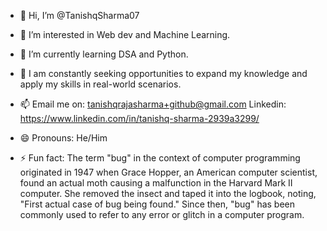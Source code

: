 - 👋 Hi, I’m @TanishqSharma07
- 👀 I’m interested in Web dev and Machine Learning.
- 🌱 I’m currently learning DSA and Python.
- 💞️ I am constantly seeking opportunities to expand my knowledge and apply my skills in real-world scenarios.

- 📫 Email me on: tanishqrajasharma+github@gmail.com
      Linkedin: https://www.linkedin.com/in/tanishq-sharma-2939a3299/

- 😄 Pronouns: He/Him

- ⚡ Fun fact: The term "bug" in the context of computer programming originated in 1947 when Grace Hopper,
                an American computer scientist, found an actual moth causing a malfunction in the Harvard Mark II computer.
                She removed the insect and taped it into the logbook, noting, "First actual case of bug being found."
                Since then, "bug" has been commonly used to refer to any error or glitch in a computer program.








<!---
TanishqSharma07/TanishqSharma07 is a ✨ special ✨ repository because its `README.md` (this file) appears on your GitHub profile.
You can click the Preview link to take a look at your changes.
--->
